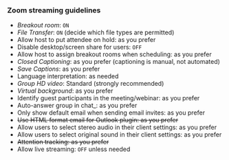 ### Zoom streaming guidelines
* _Breakout room_: `ON`
* _File Transfer_: `ON` (decide which file types are permitted)
* Allow host to put attendee on hold: as you prefer
* Disable desktop/screen share for users: `OFF`
* Allow host to assign breakout rooms when scheduling: as you prefer
* _Closed Captioning_: as you prefer (captioning is manual, not automated)
* _Save Captions_: as you prefer
* Language interpretation: as needed
* _Group HD video_: Standard (strongly recommended)
* _Virtual background_: as you prefer
* Identify guest participants in the meeting/webinar: as you prefer
* Auto-answer group in chat_: as you prefer
* Only show default email when sending email invites: as you prefer
* ~~Use HTML format email for Outlook plugin: as you prefer~~
* Allow users to select stereo audio in their client settings: as you prefer
* Allow users to select original sound in their client settings: as you prefer
* ~~Attention tracking: as you prefer~~
* Allow live streaming: `OFF` unless needed